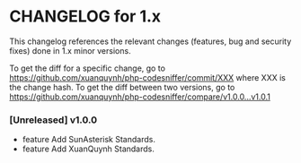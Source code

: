 CHANGELOG for 1.x
===================

This changelog references the relevant changes (features, bug and security fixes) done
in 1.x minor versions.

To get the diff for a specific change, go to https://github.com/xuanquynh/php-codesniffer/commit/XXX where XXX is the change hash.
To get the diff between two versions, go to https://github.com/xuanquynh/php-codesniffer/compare/v1.0.0...v1.0.1

### [Unreleased] v1.0.0

  * feature Add SunAsterisk Standards.
  * feature Add XuanQuynh Standards.
